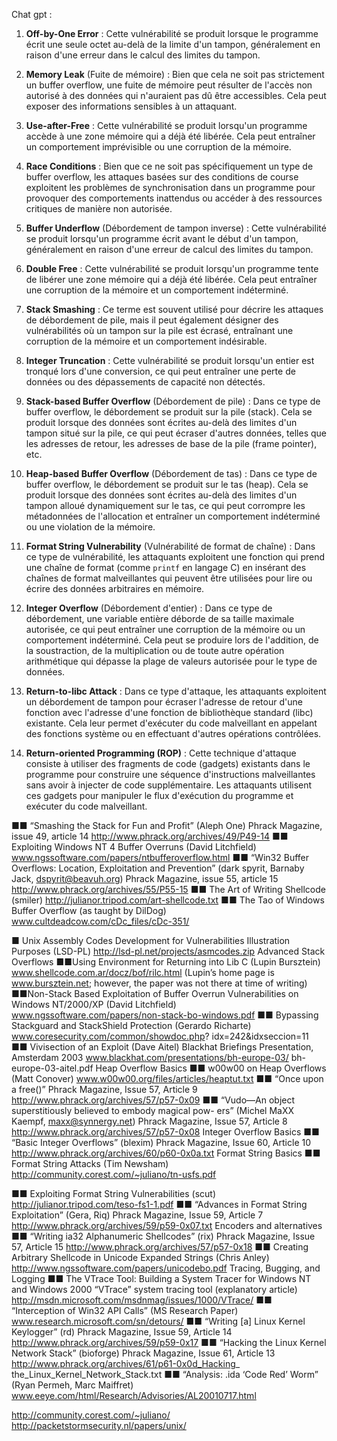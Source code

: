 



Chat gpt :

1. **Off-by-One Error** : Cette vulnérabilité se produit lorsque le programme écrit une seule octet au-delà de la limite d'un tampon, généralement en raison d'une erreur dans le calcul des limites du tampon.
    
2. **Memory Leak** (Fuite de mémoire) : Bien que cela ne soit pas strictement un buffer overflow, une fuite de mémoire peut résulter de l'accès non autorisé à des données qui n'auraient pas dû être accessibles. Cela peut exposer des informations sensibles à un attaquant.
    
3. **Use-after-Free** : Cette vulnérabilité se produit lorsqu'un programme accède à une zone mémoire qui a déjà été libérée. Cela peut entraîner un comportement imprévisible ou une corruption de la mémoire.
    
4. **Race Conditions** : Bien que ce ne soit pas spécifiquement un type de buffer overflow, les attaques basées sur des conditions de course exploitent les problèmes de synchronisation dans un programme pour provoquer des comportements inattendus ou accéder à des ressources critiques de manière non autorisée.
    
5. **Buffer Underflow** (Débordement de tampon inverse) : Cette vulnérabilité se produit lorsqu'un programme écrit avant le début d'un tampon, généralement en raison d'une erreur de calcul des limites du tampon.
    
6. **Double Free** : Cette vulnérabilité se produit lorsqu'un programme tente de libérer une zone mémoire qui a déjà été libérée. Cela peut entraîner une corruption de la mémoire et un comportement indéterminé.
    
7. **Stack Smashing** : Ce terme est souvent utilisé pour décrire les attaques de débordement de pile, mais il peut également désigner des vulnérabilités où un tampon sur la pile est écrasé, entraînant une corruption de la mémoire et un comportement indésirable.
    
8. **Integer Truncation** : Cette vulnérabilité se produit lorsqu'un entier est tronqué lors d'une conversion, ce qui peut entraîner une perte de données ou des dépassements de capacité non détectés.


1. **Stack-based Buffer Overflow** (Débordement de pile) : Dans ce type de buffer overflow, le débordement se produit sur la pile (stack). Cela se produit lorsque des données sont écrites au-delà des limites d'un tampon situé sur la pile, ce qui peut écraser d'autres données, telles que les adresses de retour, les adresses de base de la pile (frame pointer), etc.
    
2. **Heap-based Buffer Overflow** (Débordement de tas) : Dans ce type de buffer overflow, le débordement se produit sur le tas (heap). Cela se produit lorsque des données sont écrites au-delà des limites d'un tampon alloué dynamiquement sur le tas, ce qui peut corrompre les métadonnées de l'allocation et entraîner un comportement indéterminé ou une violation de la mémoire.
    
3. **Format String Vulnerability** (Vulnérabilité de format de chaîne) : Dans ce type de vulnérabilité, les attaquants exploitent une fonction qui prend une chaîne de format (comme `printf` en langage C) en insérant des chaînes de format malveillantes qui peuvent être utilisées pour lire ou écrire des données arbitraires en mémoire.
    
4. **Integer Overflow** (Débordement d'entier) : Dans ce type de débordement, une variable entière déborde de sa taille maximale autorisée, ce qui peut entraîner une corruption de la mémoire ou un comportement indéterminé. Cela peut se produire lors de l'addition, de la soustraction, de la multiplication ou de toute autre opération arithmétique qui dépasse la plage de valeurs autorisée pour le type de données.
    
5. **Return-to-libc Attack** : Dans ce type d'attaque, les attaquants exploitent un débordement de tampon pour écraser l'adresse de retour d'une fonction avec l'adresse d'une fonction de bibliothèque standard (libc) existante. Cela leur permet d'exécuter du code malveillant en appelant des fonctions système ou en effectuant d'autres opérations contrôlées.
    
6. **Return-oriented Programming (ROP)** : Cette technique d'attaque consiste à utiliser des fragments de code (gadgets) existants dans le programme pour construire une séquence d'instructions malveillantes sans avoir à injecter de code supplémentaire. Les attaquants utilisent ces gadgets pour manipuler le flux d'exécution du programme et exécuter du code malveillant.



■■
“Smashing the Stack for Fun and Profit” (Aleph One)
Phrack Magazine, issue 49, article 14
http://www.phrack.org/archives/49/P49-14
■■
Exploiting Windows NT 4 Buffer Overruns (David Litchfield)
www.ngssoftware.com/papers/ntbufferoverflow.html
■■
“Win32 Buffer Overflows: Location, Exploitation and Prevention”
(dark spyrit, Barnaby Jack, dspyrit@beavuh.org)
Phrack Magazine, issue 55, article 15
http://www.phrack.org/archives/55/P55-15
■■
The Art of Writing Shellcode (smiler)
http://julianor.tripod.com/art-shellcode.txt
■■
The Tao of Windows Buffer Overflow
(as taught by DilDog)
www.cultdeadcow.com/cDc_files/cDc-351/


■
Unix Assembly Codes Development for Vulnerabilities Illustration
Purposes (LSD-PL)
http://lsd-pl.net/projects/asmcodes.zip
Advanced Stack Overflows
■■Using Environment for Returning into Lib C (Lupin Bursztein)
www.shellcode.com.ar/docz/bof/rilc.html (Lupin’s home page is
www.bursztein.net; however, the paper was not there at time of
writing)
■■Non-Stack Based Exploitation of Buffer Overrun Vulnerabilities on
Windows NT/2000/XP (David Litchfield)
www.ngssoftware.com/papers/non-stack-bo-windows.pdf
■■
Bypassing Stackguard and StackShield Protection (Gerardo
Richarte)
www.coresecurity.com/common/showdoc.php?
idx=242&idxseccion=11
■■
Vivisection of an Exploit (Dave Aitel)
Blackhat Briefings Presentation, Amsterdam 2003
www.blackhat.com/presentations/bh-europe-03/
bh-europe-03-aitel.pdf
Heap Overflow Basics
■■
w00w00 on Heap Overflows (Matt Conover)
www.w00w00.org/files/articles/heaptut.txt
■■
“Once upon a free()”
Phrack Magazine, Issue 57, Article 9
http://www.phrack.org/archives/57/p57-0x09
■■
“Vudo—An object superstitiously believed to embody magical pow-
ers” (Michel MaXX Kaempf, maxx@synnergy.net)
Phrack Magazine, Issue 57, Article 8
http://www.phrack.org/archives/57/p57-0x08
Integer Overflow Basics
■■
“Basic Integer Overflows” (blexim)
Phrack Magazine, Issue 60, Article 10
http://www.phrack.org/archives/60/p60-0x0a.txt
Format String Basics
■■
Format String Attacks (Tim Newsham)
http://community.corest.com/~juliano/tn-usfs.pdf


■■
Exploiting Format String Vulnerabilities (scut)
http://julianor.tripod.com/teso-fs1-1.pdf
■■
“Advances in Format String Exploitation” (Gera, Riq)
Phrack Magazine, Issue 59, Article 7
http://www.phrack.org/archives/59/p59-0x07.txt
Encoders and alternatives
■■
“Writing ia32 Alphanumeric Shellcodes” (rix)
Phrack Magazine, Issue 57, Article 15
http://www.phrack.org/archives/57/p57-0x18
■■
Creating Arbitrary Shellcode in Unicode Expanded Strings
(Chris Anley)
http://www.ngssoftware.com/papers/unicodebo.pdf
Tracing, Bugging, and Logging
■■
The VTrace Tool: Building a System Tracer for Windows NT and
Windows 2000
“VTrace” system tracing tool (explanatory article)
http://msdn.microsoft.com/msdnmag/issues/1000/VTrace/
■■
“Interception of Win32 API Calls” (MS Research Paper)
www.research.microsoft.com/sn/detours/
■■
“Writing [a] Linux Kernel Keylogger” (rd)
Phrack Magazine, Issue 59, Article 14
http://www.phrack.org/archives/59/p59-0x17
■■
“Hacking the Linux Kernel Network Stack” (bioforge)
Phrack Magazine, Issue 61, Article 13
http://www.phrack.org/archives/61/p61-0x0d_Hacking_
the_Linux_Kernel_Network_Stack.txt
■■
“Analysis: .ida ‘Code Red’ Worm” (Ryan Permeh, Marc Maiffret)
www.eeye.com/html/Research/Advisories/AL20010717.html


http://community.corest.com/~juliano/
http://packetstormsecurity.nl/papers/unix/
